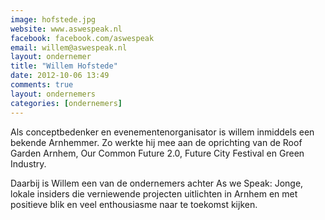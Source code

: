 ```yaml
---
image: hofstede.jpg
website: www.aswespeak.nl
facebook: facebook.com/aswespeak
email: willem@aswespeak.nl
layout: ondernemer
title: "Willem Hofstede"
date: 2012-10-06 13:49
comments: true
layout: ondernemers
categories: [ondernemers]
---
```


Als conceptbedenker en evenementenorganisator is willem inmiddels een bekende Arnhemmer. Zo werkte hij mee aan de oprichting van de Roof Garden Arnhem, Our Common Future 2.0, Future City Festival en Green Industry.

Daarbij is Willem een van de ondernemers achter As we Speak: Jonge, lokale insiders die verniewende projecten uitlichten in Arnhem en met positieve blik en veel enthousiasme naar te toekomst kijken. 